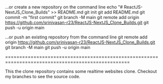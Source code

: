 …or create a new repository on the command line
echo "# ReactJS-NextJS_Clone_Builds" >> README.md
git init
git add README.md
git commit -m "first commit"
git branch -M main
git remote add origin https://github.com/srinivasan-r23/ReactJS-NextJS_Clone_Builds.git
git push -u origin main

…or push an existing repository from the command line
git remote add origin https://github.com/srinivasan-r23/ReactJS-NextJS_Clone_Builds.git
git branch -M main
git push -u origin main

==================================================================================================

This the clone repository contains some realtime websites clone. Checkout my branches to see the source code.
